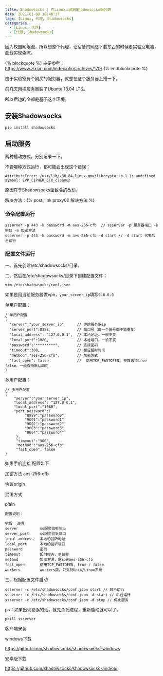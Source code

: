 ```yaml
---
title: Shadowsocks | 在Linux上部署Shadowsocks服务端
date: 2021-01-09 18:40:37
tags: [Linux, 代理, Shadowsocks]
categories: 
  - [Linux, 代理]
  - [代理, Shadowsocks]
---
```


因为校园网限流，所以想整个代理，让宿舍的网络下载东西的时候走实验室电脑，曲线实现免流。

<!-- more -->
{% blockquote %}
主要参考：https://www.zlxian.com/index.php/archives/170/
{% endblockquote %}

由于实验室有个刚买的服务器，就想在这个服务器上搭一下。

前几天刚把服务器装了Ubuntu 18.04 LTS。

所以后边的全都是基于这个环境。

## 安装Shadowsocks

```
pip install shadowsocks
```

## 启动服务

两种启动方式，分别记录一下。

不管哪种方式运行，都可能会出现这个错误：

```
AttributeError: /usr/lib/x86_64-linux-gnu/libcrypto.so.1.1: undefined symbol: EVP_CIPHER_CTX_cleanup
```

原因在于Shadowsocks函数名的改动。

解决方法：{% post_link proxy00 解决方法 %}

### 命令配置运行

```
ssserver -p 443 -k password -m aes-256-cfb  // ssserver -p 服务器端口 -k 密码 -m 加密方法
ssserver -p 443 -k password -m aes-256-cfb -d start // -d start 代表后台运行

```

### 配置文件运行

一、首先创建/etc/shadowsocks/目录。

二、然后在/etc/shadowsocks/目录下创建配置文件：

```
vim /etc/shadowsocks/conf.json
```

如果是用当前服务器做vpn，`your_server_ip`填写`0.0.0.0`

单用户配置：
```
/ 单用户配置
{ 
  "server":"your_server_ip",     // 你的服务器ip
  "server_port":8388,            // 端口号（每一个账号都不能重复）
  "local_address": "127.0.0.1",  // 本地地址，一般不变
  "local_port":1080,             // 本地端口，一般不变
  "password":"*********",        // 连接密码
  "timeout":300,                 // 相应超时时间
  "method":"aes-256-cfb",        // 加密方式
  "fast_open": false             //  使用TCP_FASTOPEN, 参数选项true   false，一般保持默认即可
}
```

多用户配置：

```
// 多用户配置  
{ 
    "server":"your_server_ip", 
    "local_address": "127.0.0.1", 
    "local_port":"1080", 
    "port_password":{      
         "8989":"password0",           
         "9001":"password1",      
         "9002":"password2",      
         "9003":"password3",      
         "9004":"password4"
     }, 
     "timeout":"300", 
     "method":"aes-256-cfb", 
     "fast_open": false
}
```

如果手机连接 配置如下

加密方法 aes-256-cfb

协议origin

混淆方式

plain

```
配置说明：
 
字段  说明
server          ss服务监听地址
server_port     ss服务监听端口
local_address   本地的监听地址
local_port      本地的监听端口
password        密码
timeout         超时时间，单位秒
method          加密方法，默认是aes-256-cfb
fast_open       使用TCP_FASTOPEN, true / false
workers         workers数，只支持Unix/Linux系统

```

三、根据配置文件启动

```
ssserver -c /etc/shadowsocks/conf.json start // 前台运行
ssserver -c /etc/shadowsocks/conf.json -d start // 后台运行
ssserver -c /etc/shadowsocks/conf.json -d stop // 停止服务
```

ps：如果出现错误的话，就先杀死进程，重新启动就可以了。

```
pkill ssserver
```

客户端安装

windows下载

https://github.com/shadowsocks/shadowsocks-windows

安卓版下载

https://github.com/shadowsocks/shadowsocks-android
